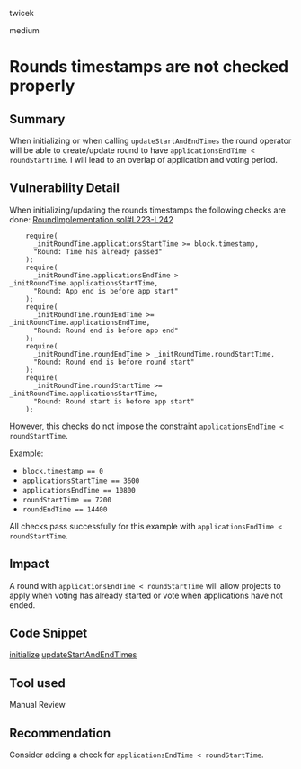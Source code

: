 twicek

medium

# Rounds timestamps are not checked properly

## Summary
When initializing or when calling `updateStartAndEndTimes` the round operator will be able to create/update round to have `applicationsEndTime < roundStartTime`. I will lead to an overlap of application and voting period.

## Vulnerability Detail
When initializing/updating the rounds timestamps the following checks are done:
[RoundImplementation.sol#L223-L242](https://github.com/sherlock-audit/2023-03-Gitcoin/blob/main/contracts/contracts/round/RoundImplementation.sol#L223-L242)
```solidity
    require(
      _initRoundTime.applicationsStartTime >= block.timestamp,
      "Round: Time has already passed"
    );
    require(
      _initRoundTime.applicationsEndTime > _initRoundTime.applicationsStartTime,
      "Round: App end is before app start"
    );
    require(
      _initRoundTime.roundEndTime >= _initRoundTime.applicationsEndTime,
      "Round: Round end is before app end"
    );
    require(
      _initRoundTime.roundEndTime > _initRoundTime.roundStartTime,
      "Round: Round end is before round start"
    );
    require(
      _initRoundTime.roundStartTime >= _initRoundTime.applicationsStartTime,
      "Round: Round start is before app start"
    );
```

However, this checks do not impose the constraint `applicationsEndTime < roundStartTime`.

Example:
- `block.timestamp == 0`
- `applicationsStartTime == 3600`
- `applicationsEndTime == 10800`
- `roundStartTime == 7200`
- `roundEndTime == 14400`

All checks pass successfully for this example with `applicationsEndTime < roundStartTime`.


## Impact
A round with `applicationsEndTime < roundStartTime` will allow projects to apply when voting has already started or vote when applications have not ended.

## Code Snippet
[initialize](https://github.com/sherlock-audit/2023-03-Gitcoin/blob/main/contracts/contracts/round/RoundImplementation.sol#L196-L275)
[updateStartAndEndTimes](https://github.com/sherlock-audit/2023-03-Gitcoin/blob/main/contracts/contracts/round/RoundImplementation.sol#L321-L366)

## Tool used

Manual Review

## Recommendation
Consider adding a check for `applicationsEndTime < roundStartTime`.